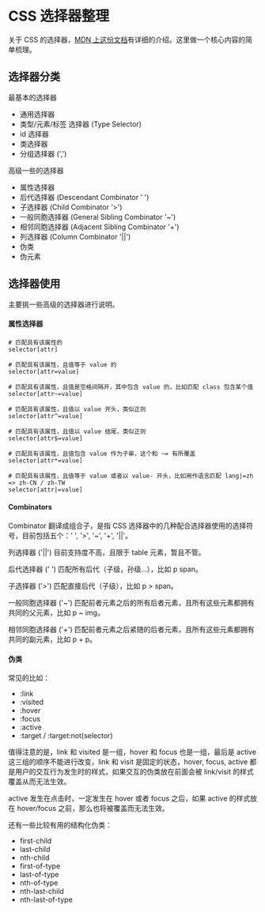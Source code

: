 # CSS 选择器整理

关于 CSS 的选择器，[MDN 上这份文档](https://developer.mozilla.org/en-US/docs/Web/CSS/CSS_Selectors)有详细的介绍。这里做一个核心内容的简单梳理。

## 选择器分类

最基本的选择器

- 通用选择器
- 类型/元素/标签 选择器 (Type Selector)
- id 选择器
- 类选择器
- 分组选择器 (',')

高级一些的选择器

- 属性选择器
- 后代选择器 (Descendant Combinator ' ')
- 子选择器 (Child Combinator '>')
- 一般同胞选择器 (General Sibling Combinator '~')
- 相邻同胞选择器 (Adjacent Sibling Combinator '+')
- 列选择器 (Column Combinator '||')
- 伪类
- 伪元素

## 选择器使用

主要挑一些高级的选择器进行说明。

#### 属性选择器

```
# 匹配具有该属性的
selector[attr]

# 匹配具有该属性，且值等于 value 的
selector[attr=value]

# 匹配具有该属性，且值是空格间隔开，其中包含 value 的，比如匹配 class 包含某个值
selector[attr~=value]

# 匹配具有该属性，且值以 value 开头，类似正则
selector[attr^=value]

# 匹配具有该属性，且值以 value 结尾，类似正则
selector[attr$=value]

# 匹配具有该属性，且值包含 value 作为子串，这个和 ~= 有所覆盖
selector[attr*=value]

# 匹配具有该属性，且值等于 value 或者以 value- 开头，比如用作语言匹配 lang|=zh => zh-CN / zh-TW
selector[attr|=value]
```

#### Combinators

Combinator 翻译成组合子，是指 CSS 选择器中的几种配合选择器使用的选择符号，目前包括五个：' ', '>', '~', '+', '||'。

列选择器 ('||') 目前支持度不高，且限于 table 元素，暂且不管。

后代选择器 (' ') 匹配所有后代（子级，孙级...），比如 p span。

子选择器 ('>') 匹配直接后代（子级），比如 p > span。

一般同胞选择器 ('~') 匹配前者元素之后的所有后者元素，且所有这些元素都拥有共同的父元素，比如 p ~ img。

相邻同胞选择器 ('+') 匹配前者元素之后紧随的后者元素，且所有这些元素都拥有共同的副元素，比如 p + p。

#### 伪类

常见的比如：

- :link
- :visited
- :hover
- :focus
- :active
- :target / :target:not(selector)

值得注意的是，link 和 visited 是一组，hover 和 focus 也是一组，最后是 active 这三组的顺序不能进行改变，link 和 visit 是固定的状态，hover, focus, active 都是用户的交互行为发生时的样式，如果交互的伪类放在前面会被 link/visit 的样式覆盖从而无法生效。

active 发生在点击时，一定发生在 hover 或者 focus 之后，如果 active 的样式放在 hover/focus 之前，那么也将被覆盖而无法生效。

还有一些比较有用的结构化伪类：

- first-child
- last-child
- nth-child
- first-of-type
- last-of-type
- nth-of-type
- nth-last-child
- nth-last-of-type

